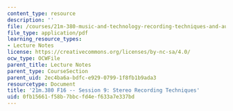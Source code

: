 ```yaml
---
content_type: resource
description: ''
file: /courses/21m-380-music-and-technology-recording-techniques-and-audio-production-fall-2016/0fb15661f58b7bbcfd4ef633a7e337bd_MIT21M_380F16_ses09_note.pdf
file_type: application/pdf
learning_resource_types:
- Lecture Notes
license: https://creativecommons.org/licenses/by-nc-sa/4.0/
ocw_type: OCWFile
parent_title: Lecture Notes
parent_type: CourseSection
parent_uid: 2ec4ba6a-bdfc-e929-0799-1f8fb1b9ada3
resourcetype: Document
title: '21m.380 F16 -- Session 9: Stereo Recording Techniques'
uid: 0fb15661-f58b-7bbc-fd4e-f633a7e337bd
---
```

